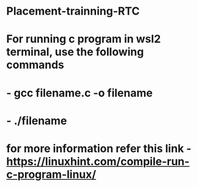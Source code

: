 # Placement-trainning-RTC
# For running c program in wsl2 terminal, use the following commands

# -          gcc filename.c -o filename
# -          ./filename

# for more information refer this link - https://linuxhint.com/compile-run-c-program-linux/